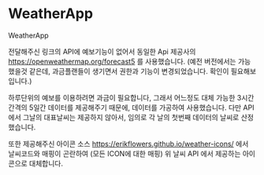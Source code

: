 # WeatherApp
WeatherApp

전달해주신 링크의 API에 예보기능이 없어서 동일한 Api 제공사의 https://openweathermap.org/forecast5 를 사용했습니다.
(예전 버전에서는 가능했을것 같은데, 과금플랜들이 생기면서 권한과 기능이 변경되었습니다. 확인이 필요해보입니다.) 

하루단위의 예보를 이용하려면 과금이 필요합니다, 그래서 어느정도 대체 가능한
3시간 간격의 5일간 데이터를 제공해주기 때문에, 데이터를 가공하여 사용했습니다.
다만 API에서 그날의 대표날씨는 제공하지 않아서, 임의로 각 날의 첫번째 데이터의 날씨로 산정했습니다.

또한 제공해주신 아이콘 소스
 https://erikflowers.github.io/weather-icons/ 에서 날씨코드와 매핑이 곤란하여 (모든 ICON에 대한 매핑)
 위 날씨 API 에서 제공하는 아이콘으로 대체합니다.
 
 
 
